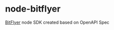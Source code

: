 # node-bitflyer
[BitFlyer](https://lightning.bitflyer.jp/docs?lang=en) node SDK created based on OpenAPI Spec  
